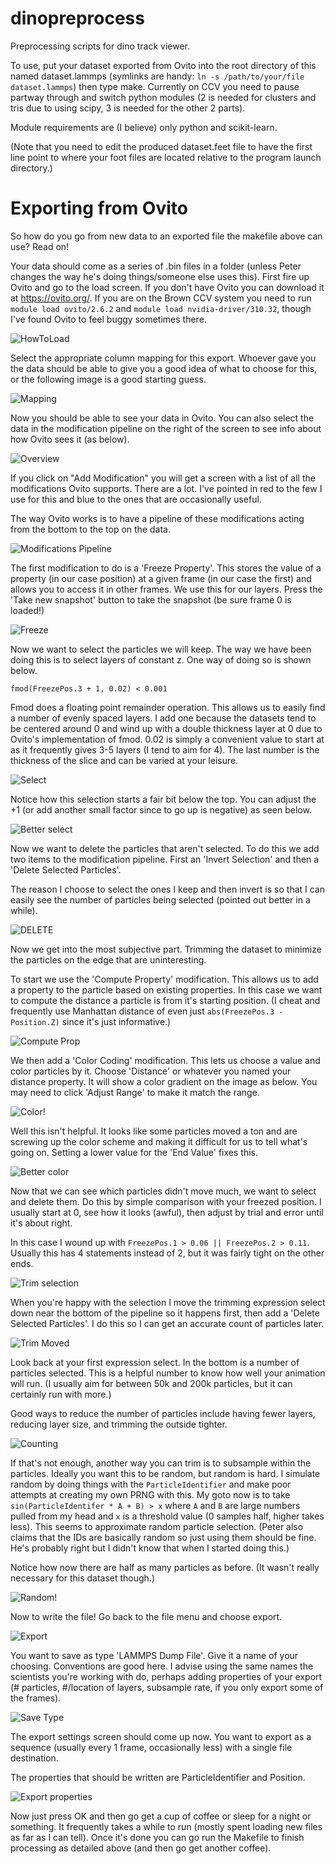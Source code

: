 # dinopreprocess
Preprocessing scripts for dino track viewer.

To use, put your dataset exported from Ovito into the root directory of this named dataset.lammps (symlinks are handy: `ln -s /path/to/your/file dataset.lammps`) then type make. Currently on CCV you need to pause partway through and switch python modules (2 is needed for clusters and tris due to using scipy, 3 is needed for the other 2 parts).

Module requirements are (I believe) only python and scikit-learn.

(Note that you need to edit the produced dataset.feet file to have the first line point to where your foot files are located relative to the program launch directory.)

# Exporting from Ovito

So how do you go from new data to an exported file the makefile above can use? Read on!

Your data should come as a series of .bin files in a folder (unless Peter changes the way he's doing things/someone else uses this). First fire up Ovito and go to the load screen. If you don't have Ovito you can download it at https://ovito.org/. If you are on the Brown CCV system you need to run `module load ovito/2.6.2` and `module load nvidia-driver/310.32`, though I've found Ovito to feel buggy sometimes there.

![HowToLoad](images/1-load.png)

Select the appropriate column mapping for this export. Whoever gave you the data should be able to give you a good idea of what to choose for this, or the following image is a good starting guess.

![Mapping](images/2-mapping.png)

Now you should be able to see your data in Ovito. You can also select the data in the modification pipeline on the right of the screen to see info about how Ovito sees it (as below).

![Overview](images/3-overview.png)

If you click on "Add Modification" you will get a screen with a list of all the modifications Ovito supports. There are a lot. I've pointed in red to the few I use for this and blue to the ones that are occasionally useful.

The way Ovito works is to have a pipeline of these modifications acting from the bottom to the top on the data.

![Modifications Pipeline](images/4-modifications.png)

The first modification to do is a 'Freeze Property'. This stores the value of a property (in our case position) at a given frame (in our case the first) and allows you to access it in other frames. We use this for our layers. Press the 'Take new snapshot' button to take the snapshot (be sure frame 0 is loaded!)

![Freeze](images/5-freeze.png)

Now we want to select the particles we will keep. The way we have been doing this is to select layers of constant z. One way of doing so is shown below.

`fmod(FreezePos.3 + 1, 0.02) < 0.001`

Fmod does a floating point remainder operation. This allows us to easily find a number of evenly spaced layers. I add one because the datasets tend to be centered around 0 and wind up with a double thickness layer at 0 due to Ovito's implementation of fmod. 0.02 is simply a convenient value to start at as it frequently gives 3-5 layers (I tend to aim for 4). The last number is the thickness of the slice and can be varied at your leisure.

![Select](images/6-expr.png)

Notice how this selection starts a fair bit below the top. You can adjust the +1 (or add another small factor since to go up is negative) as seen below.

![Better select](images/7-expradj.png)

Now we want to delete the particles that aren't selected. To do this we add two items to the modification pipeline. First an 'Invert Selection' and then a 'Delete Selected Particles'.

The reason I choose to select the ones I keep and then invert is so that I can easily see the number of particles being selected (pointed out better in a while).

![DELETE](images/8-deleted.png)

Now we get into the most subjective part. Trimming the dataset to minimize the particles on the edge that are uninteresting.

To start we use the 'Compute Property' modification. This allows us to add a property to the particle based on existing properties. In this case we want to compute the distance a particle is from it's starting position. (I cheat and frequently use Manhattan distance of even just `abs(FreezePos.3 - Position.Z)` since it's just informative.)

![Compute Prop](images/9-compute.png)

We then add a 'Color Coding' modification. This lets us choose a value and color particles by it. Choose 'Distance' or whatever you named your distance property. It will show a color gradient on the image as below. You may need to click 'Adjust Range' to make it match the range.

![Color!](images/10-colorcode.png)

Well this isn't helpful. It looks like some particles moved a ton and are screwing up the color scheme and making it difficult for us to tell what's going on. Setting a lower value for the 'End Value' fixes this.

![Better color](images/11-coloradj.png)

Now that we can see which particles didn't move much, we want to select and delete them. Do this by simple comparison with your freezed position. I usually start at 0, see how it looks (awful), then adjust by trial and error until it's about right.

In this case I wound up with `FreezePos.1 > 0.06 || FreezePos.2 > 0.11`. Usually this has 4 statements instead of 2, but it was fairly tight on the other ends.

![Trim selection](images/12-trimsel.png)

When you're happy with the selection I move the trimming expression select down near the bottom of the pipeline so it happens first, then add a 'Delete Selected Particles'. I do this so I can get an accurate count of particles later. 

![Trim Moved](images/13-trimmov.png)

Look back at your first expression select. In the bottom is a number of particles selected. This is a helpful number to know how well your animation will run. (I usually aim for between 50k and 200k particles, but it can certainly run with more.)

Good ways to reduce the number of particles include having fewer layers, reducing layer size, and trimming the outside tighter.

![Counting](images/14-count.png)

If that's not enough, another way you can trim is to subsample within the particles. Ideally you want this to be random, but random is hard. I simulate random by doing things with the `ParticleIdentifier` and make poor attempts at creating my own PRNG with this. My goto now is to take `sin(ParticleIdentifer * A + B) > x` where `A` and `B` are large numbers pulled from my head  and `x` is a threshold value (0 samples half, higher takes less). This seems to approximate random particle selection. (Peter also claims that the IDs are basically random so just using them should be fine. He's probably right but I didn't know that when I started doing this.)

Notice how now there are half as many particles as before. (It wasn't really necessary for this dataset though.)

![Random!](images/15-subsample.png)

Now to write the file! Go back to the file menu and choose export.

![Export](images/16-export.png)

You want to save as type 'LAMMPS Dump File'. Give it a name of your choosing. Conventions are good here. I advise using the same names the scientists you're working with do, perhaps adding properties of your export (# particles, #/location of layers, subsample rate, if you only export some of the frames).

![Save Type](images/17-saveas.png)

The export settings screen should come up now. You want to export as a sequence (usually every 1 frame, occasionally less) with a single file destination.

The properties that should be written are ParticleIdentifier and Position.

![Export properties](images/18-expsettings.png)

Now just press OK and then go get a cup of coffee or sleep for a night or something. It frequently takes a while to run (mostly spent loading new files as far as I can tell). Once it's done you can go run the Makefile to finish processing as detailed above (and then go get another coffee).
